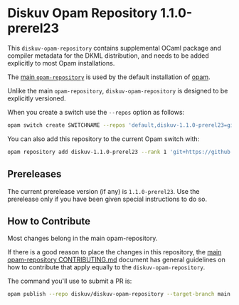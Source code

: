 # Diskuv Opam Repository 1.1.0-prerel23

This `diskuv-opam-repository` contains supplemental OCaml package and compiler
metadata for the DKML distribution, and needs to be added explicitly to most
Opam installations.

The [main `opam-repository`](https://github.com/ocaml/opam-repository)
is used by the default installation of [opam](https://opam.ocaml.org/).

Unlike the main `opam-repository`, `diskuv-opam-repository` is designed to
be explicitly versioned.

When you create a switch use the `--repos` option as follows:

```bash
opam switch create SWITCHNAME --repos 'default,diskuv-1.1.0-prerel23=git+https://github.com/diskuv/diskuv-opam-repository.git#1.1.0-prerel23' 4.12.1
```

You can also add this repository to the current Opam switch with:

```bash
opam repository add diskuv-1.1.0-prerel23 --rank 1 'git+https://github.com/diskuv/diskuv-opam-repository.git#1.1.0-prerel23'
```

## Prereleases

The current prerelease version (if any) is `1.1.0-prerel23`. Use the prerelease only if you have been given
special instructions to do so.

## How to Contribute

Most changes belong in the main opam-repository.

If there is a good reason to place the changes in this repository, the
[main opam-repository CONTRIBUTING.md](https://github.com/ocaml/opam-repository/blob/master/CONTRIBUTING.md)
document has general guidelines on how to contribute that apply equally to
the `diskuv-opam-repository`.

The command you'll use to submit a PR is:

```bash
opam publish --repo diskuv/diskuv-opam-repository --target-branch main
```
